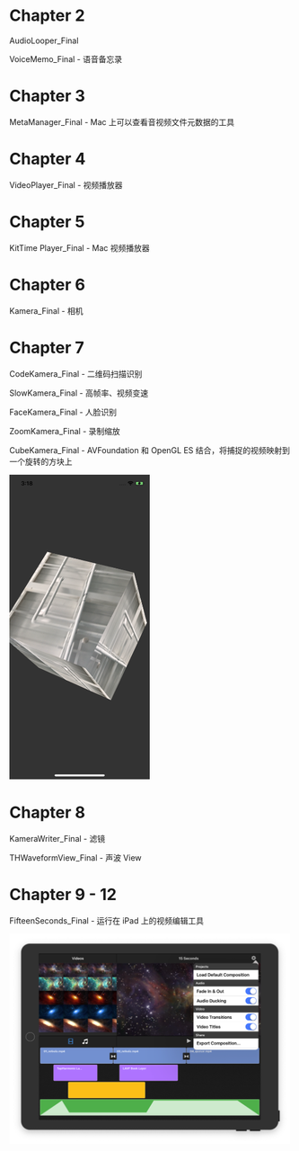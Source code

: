# Chapter 2

AudioLooper_Final

VoiceMemo_Final - 语音备忘录

# Chapter 3

MetaManager_Final - Mac 上可以查看音视频文件元数据的工具

# Chapter 4

VideoPlayer_Final - 视频播放器

# Chapter 5

KitTime Player_Final - Mac 视频播放器

# Chapter 6

Kamera_Final - 相机

# Chapter 7

CodeKamera_Final - 二维码扫描识别

SlowKamera_Final - 高帧率、视频变速

FaceKamera_Final - 人脸识别

ZoomKamera_Final - 录制缩放

CubeKamera_Final - AVFoundation 和 OpenGL ES 结合，将捕捉的视频映射到一个旋转的方块上

<img src="https://github.com/imChay/Learning-AV-Foundation/blob/master/Chapter%2007/CubeKamera_Final/IMG_0215.PNG" width="250">

# Chapter 8

KameraWriter_Final - 滤镜

THWaveformView_Final - 声波 View

# Chapter 9 - 12

FifteenSeconds_Final - 运行在 iPad 上的视频编辑工具

<img src="https://github.com/imChay/Learning-AV-Foundation/blob/master/Chapter%2009/Snip20181029_9.png" width="500">
